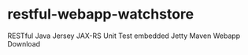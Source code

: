 # restful-webapp-watchstore
RESTful Java Jersey JAX-RS Unit Test embedded Jetty Maven Webapp Download
